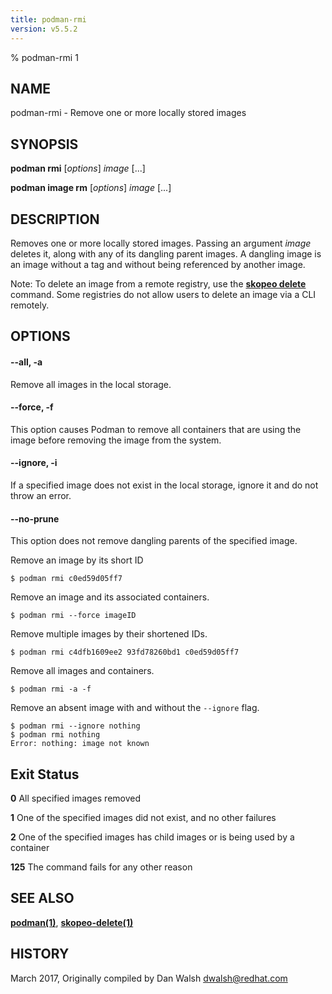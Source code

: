 ```yaml
---
title: podman-rmi
version: v5.5.2
---
```


% podman-rmi 1

## NAME
podman\-rmi - Remove one or more locally stored images

## SYNOPSIS
**podman rmi** [*options*] *image* [...]

**podman image rm** [*options*] *image* [...]

## DESCRIPTION
Removes one or more locally stored images.
Passing an argument _image_ deletes it, along with any of its dangling parent images.  A dangling image is an image without a tag and without being referenced by another image.

Note: To delete an image from a remote registry, use the [**skopeo delete**](https://github.com/containers/skopeo/blob/main/docs/skopeo-delete.1.md) command. Some registries do not allow users to delete an image via a CLI remotely.

## OPTIONS

#### **--all**, **-a**

Remove all images in the local storage.

#### **--force**, **-f**

This option causes Podman to remove all containers that are using the image before removing the image from the system.

#### **--ignore**, **-i**

If a specified image does not exist in the local storage, ignore it and do not throw an error.

#### **--no-prune**

This option does not remove dangling parents of the specified image.

Remove an image by its short ID
```
$ podman rmi c0ed59d05ff7
```
Remove an image and its associated containers.
```
$ podman rmi --force imageID
```

Remove multiple images by their shortened IDs.
```
$ podman rmi c4dfb1609ee2 93fd78260bd1 c0ed59d05ff7
```

Remove all images and containers.
```
$ podman rmi -a -f
```

Remove an absent image with and without the `--ignore` flag.
```
$ podman rmi --ignore nothing
$ podman rmi nothing
Error: nothing: image not known

```


## Exit Status
  **0**   All specified images removed

  **1**   One of the specified images did not exist, and no other failures

  **2**   One of the specified images has child images or is being used by a container

  **125** The command fails for any other reason

## SEE ALSO
**[podman(1)](podman.1.md)**, **[skopeo-delete(1)](https://github.com/containers/skopeo/blob/main/docs/skopeo-delete.1.md)**

## HISTORY
March 2017, Originally compiled by Dan Walsh <dwalsh@redhat.com>
